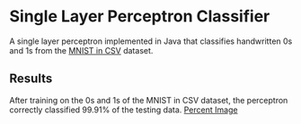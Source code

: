 # Single Layer Perceptron Classifier
A single layer perceptron implemented in Java that classifies handwritten 0s and 1s from the [MNIST in CSV](https://www.kaggle.com/datasets/oddrationale/mnist-in-csv) dataset.
## Results
After training on the 0s and 1s of the MNIST in CSV dataset, the perceptron correctly classified 99.91% of the testing data.
[Percent Image](images/percent_classified.png)
